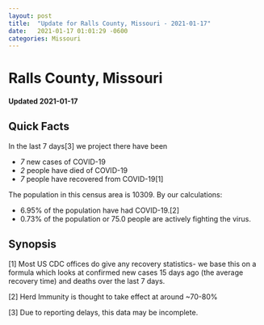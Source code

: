 ```yaml
---
layout: post
title:  "Update for Ralls County, Missouri - 2021-01-17"
date:   2021-01-17 01:01:29 -0600
categories: Missouri
---
```


# Ralls County, Missouri
#### Updated 2021-01-17

## Quick Facts

In the last 7 days[3] we project there have been
- *7* new cases of COVID-19
- *2* people have died of COVID-19
- *7* people have recovered from COVID-19[1]

The population in this census area is 10309. By our calculations:
- 6.95% of the population have had COVID-19.[2]
- 0.73% of the population or 75.0 people are actively fighting the virus.

## Synopsis




[1] Most US CDC offices do give any recovery statistics- we base this on a formula which looks at confirmed new cases
15 days ago (the average recovery time) and deaths over the last 7 days.

[2] Herd Immunity is thought to take effect at around ~70-80%

[3] Due to reporting delays, this data may be incomplete.
 
    